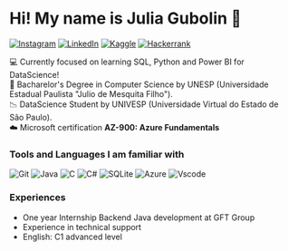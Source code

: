 # Hi! My name is Julia Gubolin 👩

[![Instagram](https://img.shields.io/badge/Instagram-E4405F?style=for-the-badge&logo=instagram&logoColor=white)](https://www.instagram.com/juuuuujs/) 
[![LinkedIn](https://img.shields.io/badge/LinkedIn-0077B5?style=for-the-badge&logo=linkedin&logoColor=white)](www.linkedin.com/in/julia-rodrigues-gubolin)
[![Kaggle](https://img.shields.io/badge/Kaggle-035a7d?style=for-the-badge&logo=kaggle&logoColor=white)](https://www.kaggle.com/juliargubolin)
[![Hackerrank](https://img.shields.io/badge/-Hackerrank-2EC866?style=for-the-badge&logo=HackerRank&logoColor=white)](https://www.hackerrank.com/profile/julia_gubolin)

:computer: Currently focused on learning SQL, Python and Power BI for DataScience! <br>
:blue_book: Bacharelor's Degree in Computer Science by UNESP (Universidade Estadual Paulista "Julio de Mesquita Filho"). <br>
:chart_with_downwards_trend: DataScience Student by UNIVESP (Universidade Virtual do Estado de São Paulo). <br>
:cloud: Microsoft certification **AZ-900: Azure Fundamentals**

<!--![Julia's GitHub stats](https://github-readme-stats.vercel.app/api?username=JuliarGubolin&show_icons=true&theme=dracula)-->

<!--<img height="180em" src="https://github-readme-stats.vercel.app/api/top-langs/?username=JuliarGubolin&layout=compact&langs_count=6&theme=dracula"/>-->

### Tools and Languages I am familiar with

![Git](https://img.shields.io/badge/GIT-E44C30?style=for-the-badge&logo=git&logoColor=white)
![Java](https://img.shields.io/badge/java-%23ED8B00.svg?style=for-the-badge&logo=openjdk&logoColor=white)
![C](https://img.shields.io/badge/C-00599C?style=for-the-badge&logo=c&logoColor=white)
![C#](https://img.shields.io/badge/C%23-239120?style=for-the-badge&logo=c-sharp&logoColor=white)
![SQLite](https://img.shields.io/badge/SQLite-000?style=for-the-badge&logo=sqlite&logoColor=07405E)
![Azure](https://img.shields.io/badge/Azure-blue?style=for-the-badge&logo=microsoft%20azure&logoColor=blue&labelColor=FFFFFF&link=https%3A%2F%2Fimages.app.goo.gl%2FK7PN1jYJd57x4q7A8)
![Vscode](https://img.shields.io/badge/Vscode-007ACC?style=for-the-badge&logo=visual-studio-code&logoColor=white)


  ### Experiences
  - One year Internship Backend Java development at GFT Group
  - Experience in technical support
  - English: C1 advanced level
